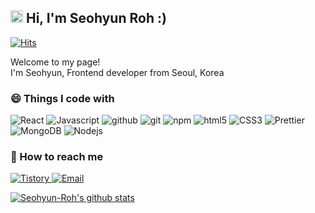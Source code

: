 <h2><img src="https://media.giphy.com/media/Wsq20ZI3cqj96k8rKC/giphy.gif" width="20"> Hi, I'm Seohyun Roh :)</h2>

[![Hits](https://hits.seeyoufarm.com/api/count/incr/badge.svg?url=https%3A%2F%2Fgithub.com%2FSeohyun-Roh%2Fhit-counter&count_bg=%2379C83D&title_bg=%23555555&icon=&icon_color=%23E7E7E7&title=hits&edge_flat=false)](https://hits.seeyoufarm.com)
<p>Welcome to my page! </br> I'm Seohyun, Frontend developer from Seoul, Korea</p>

<h3>😄 Things I code with</h3>
<p>
  <img alt="React" src="https://img.shields.io/badge/-React-45b8d8?style=flat-square&logo=react&logoColor=white" />
  <img alt="Javascript" src="https://img.shields.io/badge/-Javascript-F7DF1E?style=flat-square&logo=javascript&logoColor=white" />
  <img alt="github" src="https://img.shields.io/badge/-Github-6e5494?style=flat-square&logo=github&logoColor=white" />
  <img alt="git" src="https://img.shields.io/badge/-Git-F05032?style=flat-square&logo=git&logoColor=white" />
  <img alt="npm" src="https://img.shields.io/badge/-NPM-CB3837?style=flat-square&logo=npm&logoColor=white" />
  <img alt="html5" src="https://img.shields.io/badge/-HTML5-E34F26?style=flat-square&logo=html5&logoColor=white" />
  <img alt="CSS3" src="https://img.shields.io/badge/-CSS3-2965f1?style=flat-square&logo=css3&logoColor=white" />
  <img alt="Prettier" src="https://img.shields.io/badge/-Prettier-F7B93E?style=flat-square&logo=prettier&logoColor=white" />
  <img alt="MongoDB" src="https://img.shields.io/badge/-MongoDB-13aa52?style=flat-square&logo=mongodb&logoColor=white" />
  <img alt="Nodejs" src="https://img.shields.io/badge/-Nodejs-43853d?style=flat-square&logo=Node.js&logoColor=white" />
</p>

<h3>💌 How to reach me</h3>
<p>
  <a href="https://doooodle932.tistory.com/" target="_blank">
    <img alt="Tistory" src="https://img.shields.io/badge/-My tech blog-000000?style=flat-square&logo=Undertale&logoColor=white" />
  </a> 
  <a href="mailto:radult951@gmail.com" target="_blank">
    <img alt="Email" src="https://img.shields.io/badge/-Gmail-4285f4?style=flat-square&logo=Gmail&logoColor=white" />
  </a> 
</p>

[![Seohyun-Roh's github stats](https://github-readme-stats.vercel.app/api?username=Seohyun-Roh)](https://github.com/anuraghazra/github-readme-stats)


<!--
**Seohyun-Roh/Seohyun-Roh** is a ✨ _special_ ✨ repository because its `README.md` (this file) appears on your GitHub profile.

Here are some ideas to get you started:

- 🔭 I’m currently working on ...
- 🌱 I’m currently learning ...
- 👯 I’m looking to collaborate on ...
- 🤔 I’m looking for help with ...
- 💬 Ask me about ...
- 📫 How to reach me: ...
- 😄 Pronouns: ...
- ⚡ Fun fact: ...
-->
